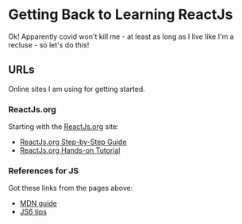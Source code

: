 
# Getting Back to Learning ReactJs

Ok!  Apparently covid won't kill me - at least as long as I live like I'm a recluse - so let's do this!

## URLs

Online sites I am using for getting started.

### ReactJs.org

Starting with the [ReactJs.org](https://reactjs.org) site:

- [ReactJs.org Step-by-Step Guide](https://reactjs.org/docs/hello-world.html)
- [ReactJs.org Hands-on Tutorial](https://reactjs.org/tutorial/tutorial.html)

### References for JS

Got these links from the pages above:

- [MDN guide](https://developer.mozilla.org/en-US/docs/Web/JavaScript/Language_Overview)
- [JS6 tips](https://gist.github.com/gaearon/683e676101005de0add59e8bb345340c)

